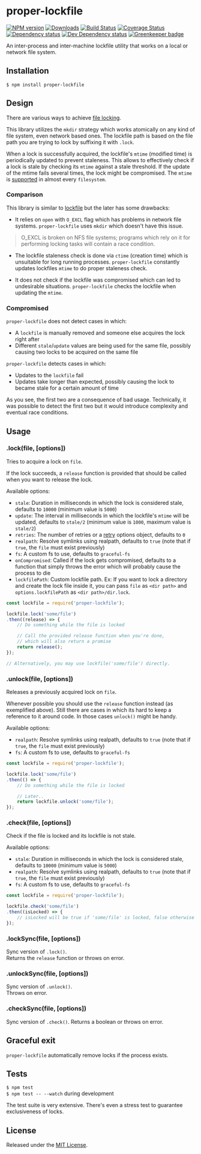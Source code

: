 # proper-lockfile

[![NPM version][npm-image]][npm-url] [![Downloads][downloads-image]][npm-url] [![Build Status][travis-image]][travis-url] [![Coverage Status][codecov-image]][codecov-url] [![Dependency status][david-dm-image]][david-dm-url] [![Dev Dependency status][david-dm-dev-image]][david-dm-dev-url] [![Greenkeeper badge][greenkeeper-image]][greenkeeper-url]

[npm-url]:https://npmjs.org/package/proper-lockfile
[downloads-image]:http://img.shields.io/npm/dm/proper-lockfile.svg
[npm-image]:http://img.shields.io/npm/v/proper-lockfile.svg
[travis-url]:https://travis-ci.org/moxystudio/node-proper-lockfile
[travis-image]:http://img.shields.io/travis/moxystudio/node-proper-lockfile/master.svg
[codecov-url]:https://codecov.io/gh/moxystudio/node-proper-lockfile
[codecov-image]:https://img.shields.io/codecov/c/github/moxystudio/node-proper-lockfile/master.svg
[david-dm-url]:https://david-dm.org/moxystudio/node-proper-lockfile
[david-dm-image]:https://img.shields.io/david/moxystudio/node-proper-lockfile.svg
[david-dm-dev-url]:https://david-dm.org/moxystudio/node-proper-lockfile?type=dev
[david-dm-dev-image]:https://img.shields.io/david/dev/moxystudio/node-proper-lockfile.svg
[greenkeeper-image]:https://badges.greenkeeper.io/moxystudio/node-proper-lockfile.svg
[greenkeeper-url]:https://greenkeeper.io/

An inter-process and inter-machine lockfile utility that works on a local or network file system.


## Installation

`$ npm install proper-lockfile`


## Design

There are various ways to achieve [file locking](http://en.wikipedia.org/wiki/File_locking).

This library utilizes the `mkdir` strategy which works atomically on any kind of file system, even network based ones.
The lockfile path is based on the file path you are trying to lock by suffixing it with `.lock`.

When a lock is successfully acquired, the lockfile's `mtime` (modified time) is periodically updated to prevent staleness. This allows to effectively check if a lock is stale by checking its `mtime` against a stale threshold. If the update of the mtime fails several times, the lock might be compromised. The `mtime` is [supported](http://en.wikipedia.org/wiki/Comparison_of_file_systems) in almost every `filesystem`.


### Comparison

This library is similar to [lockfile](https://github.com/isaacs/lockfile) but the later has some drawbacks:

- It relies on `open` with `O_EXCL` flag which has problems in network file systems. `proper-lockfile` uses `mkdir` which doesn't have this issue.

> O_EXCL is broken on NFS file systems; programs which rely on it for performing locking tasks will contain a race condition.

- The lockfile staleness check is done via `ctime` (creation time) which is unsuitable for long running processes. `proper-lockfile` constantly updates lockfiles `mtime` to do proper staleness check.

- It does not check if the lockfile was compromised which can led to undesirable situations. `proper-lockfile` checks the lockfile when updating the `mtime`.


### Compromised

`proper-lockfile` does not detect cases in which:

- A `lockfile` is manually removed and someone else acquires the lock right after
- Different `stale`/`update` values are being used for the same file, possibly causing two locks to be acquired on the same file

`proper-lockfile` detects cases in which:

- Updates to the `lockfile` fail
- Updates take longer than expected, possibly causing the lock to became stale for a certain amount of time


As you see, the first two are a consequence of bad usage. Technically, it was possible to detect the first two but it would introduce complexity and eventual race conditions.


## Usage

### .lock(file, [options])

Tries to acquire a lock on `file`.

If the lock succeeds, a `release` function is provided that should be called when you want to release the lock.

Available options:

- `stale`: Duration in milliseconds in which the lock is considered stale, defaults to `10000` (minimum value is `5000`)
- `update`: The interval in milliseconds in which the lockfile's `mtime` will be updated, defaults to `stale/2` (minimum value is `1000`, maximum value is `stale/2`)
- `retries`: The number of retries or a [retry](https://www.npmjs.org/package/retry) options object, defaults to `0`
- `realpath`: Resolve symlinks using realpath, defaults to `true` (note that if `true`, the `file` must exist previously)
- `fs`: A custom fs to use, defaults to `graceful-fs`
- `onCompromised`: Called if the lock gets compromised, defaults to a function that simply throws the error which will probably cause the process to die
- `lockfilePath`: Custom lockfile path. Ex: If you want to lock a directory and create the lock file inside it, you can pass `file` as `<dir path>` and `options.lockfilePath` as `<dir path>/dir.lock`.


```js
const lockfile = require('proper-lockfile');

lockfile.lock('some/file')
.then((release) => {
    // Do something while the file is locked

    // Call the provided release function when you're done,
    // which will also return a promise
    return release();
});

// Alternatively, you may use lockfile('some/file') directly.
```


### .unlock(file, [options])

Releases a previously acquired lock on `file`.

Whenever possible you should use the `release` function instead (as exemplified above). Still there are cases in which its hard to keep a reference to it around code. In those cases `unlock()` might be handy.

Available options:

- `realpath`: Resolve symlinks using realpath, defaults to `true` (note that if `true`, the `file` must exist previously)
- `fs`: A custom fs to use, defaults to `graceful-fs`


```js
const lockfile = require('proper-lockfile');

lockfile.lock('some/file')
.then(() => {
    // Do something while the file is locked

    // Later..
    return lockfile.unlock('some/file');
});
```

### .check(file, [options])

Check if the file is locked and its lockfile is not stale.

Available options:

- `stale`: Duration in milliseconds in which the lock is considered stale, defaults to `10000` (minimum value is `5000`)
- `realpath`: Resolve symlinks using realpath, defaults to `true` (note that if `true`, the `file` must exist previously)
- `fs`: A custom fs to use, defaults to `graceful-fs`


```js
const lockfile = require('proper-lockfile');

lockfile.check('some/file')
.then((isLocked) => {
    // isLocked will be true if 'some/file' is locked, false otherwise
});
```

### .lockSync(file, [options])

Sync version of `.lock()`.   
Returns the `release` function or throws on error.

### .unlockSync(file, [options])

Sync version of `.unlock()`.   
Throws on error.

### .checkSync(file, [options])

Sync version of `.check()`.
Returns a boolean or throws on error.


## Graceful exit

`proper-lockfile` automatically remove locks if the process exists.


## Tests

`$ npm test`   
`$ npm test -- --watch` during development

The test suite is very extensive. There's even a stress test to guarantee exclusiveness of locks.


## License

Released under the [MIT License](http://www.opensource.org/licenses/mit-license.php).
